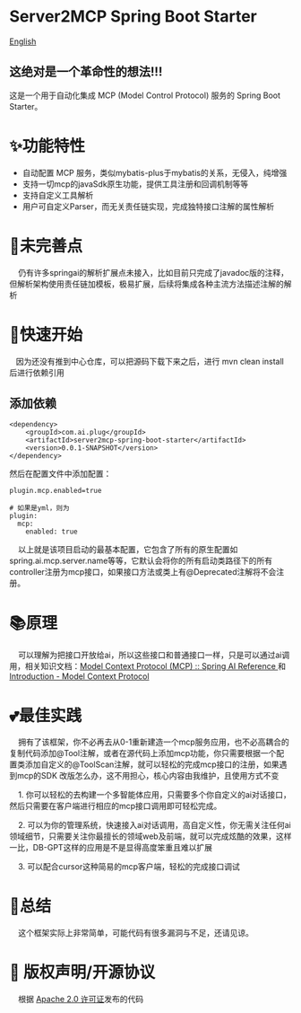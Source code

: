 # Server2MCP Spring Boot Starter

[English](README.md)

## 这绝对是一个革命性的想法!!!

这是一个用于自动化集成 MCP (Model Control Protocol) 服务的 Spring Boot Starter。

# ✨功能特性

- 自动配置 MCP 服务，类似mybatis-plus于mybatis的关系，无侵入，纯增强
- 支持一切mcp的javaSdk原生功能，提供工具注册和回调机制等等
- 支持自定义工具解析
- 用户可自定义Parser，而无关责任链实现，完成独特接口注解的属性解析

# 👀未完善点

    仍有许多springai的解析扩展点未接入，比如目前只完成了javadoc版的注释，但解析架构使用责任链加模板，极易扩展，后续将集成各种主流方法描述注解的解析

# 🎯快速开始

   因为还没有推到中心仓库，可以把源码下载下来之后，进行 mvn clean install 后进行依赖引用

## 添加依赖

    <dependency>
        <groupId>com.ai.plug</groupId>
        <artifactId>server2mcp-spring-boot-starter</artifactId>
        <version>0.0.1-SNAPSHOT</version>
    </dependency>

然后在配置文件中添加配置：

```
plugin.mcp.enabled=true

# 如果是yml，则为
plugin:
  mcp:
    enabled: true
```

    以上就是该项目启动的最基本配置，它包含了所有的原生配置如spring.ai.mcp.server.name等等，它默认会将你的所有启动类路径下的所有controller注册为mcp接口，如果接口方法或类上有@Deprecated注解将不会注册。

# 📚原理

    可以理解为把接口开放给ai，所以这些接口和普通接口一样，只是可以通过ai调用，相关知识文档：[Model Context Protocol (MCP) :: Spring AI Reference ](https://docs.spring.io/spring-ai/reference/api/mcp/mcp-overview.html) 和 [Introduction - Model Context Protocol](https://modelcontextprotocol.io/introduction)

# 💕最佳实践

    拥有了该框架，你不必再去从0-1重新建造一个mcp服务应用，也不必高耦合的复制代码添加@Tool注解，或者在源代码上添加mcp功能，你只需要根据一个配置类添加自定义的@ToolScan注解，就可以轻松的完成mcp接口的注册，如果遇到mcp的SDK 改版怎么办，这不用担心，核心内容由我维护，且使用方式不变

    1. 你可以轻松的去构建一个多智能体应用，只需要多个你自定义的ai对话接口，然后只需要在客户端进行相应的mcp接口调用即可轻松完成。

    2. 可以为你的管理系统，快速接入ai对话调用，高自定义性，你无需关注任何ai领域细节，只需要关注你最擅长的领域web及前端，就可以完成炫酷的效果，这样一比，DB-GPT这样的应用是不是显得高度笨重且难以扩展

    3. 可以配合cursor这种简易的mcp客户端，轻松的完成接口调试

# 🔔总结

    这个框架实际上非常简单，可能代码有很多漏洞与不足，还请见谅。

# 📄 版权声明/开源协议

    根据 [Apache 2.0 许可证](https://www.apache.org/licenses/LICENSE-2.0.html)发布的代码
